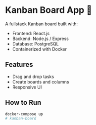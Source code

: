 # Kanban Board App 📝

A fullstack Kanban board built with:

- Frontend: React.js
- Backend: Node.js / Express
- Database: PostgreSQL
- Containerized with Docker

## Features

- Drag and drop tasks
- Create boards and columns
- Responsive UI

## How to Run

```bash
docker-compose up
# kanban-board

